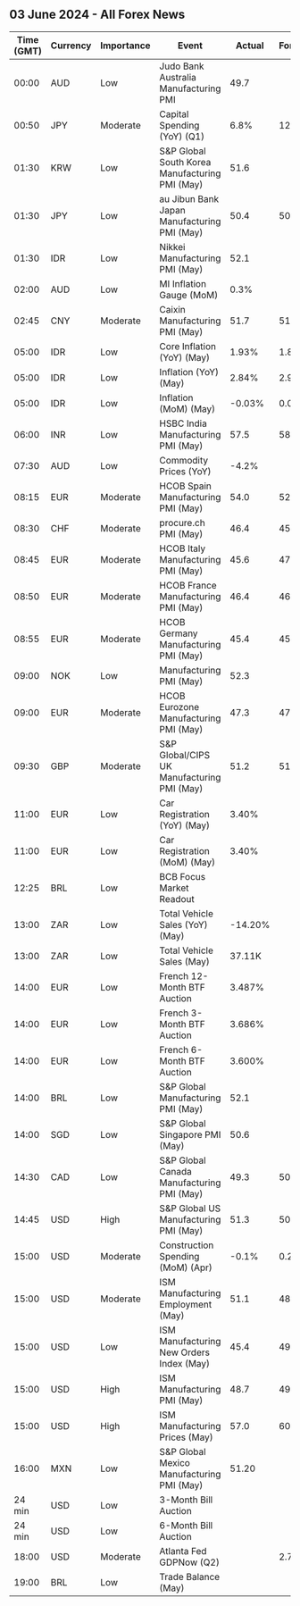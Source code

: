 ## 03 June 2024 - All Forex News

| Time (GMT) | Currency | Importance | Event | Actual | Forecast | Previous |
|------|----------|------------|-------|--------|----------|----------|
| 00:00 | AUD | Low | Judo Bank Australia Manufacturing PMI | 49.7 |  | 49.6 |
| 00:50 | JPY | Moderate | Capital Spending (YoY) (Q1) | 6.8% | 12.2% | 16.4% |
| 01:30 | KRW | Low | S&P Global South Korea Manufacturing PMI (May) | 51.6 |  | 49.4 |
| 01:30 | JPY | Low | au Jibun Bank Japan Manufacturing PMI (May) | 50.4 | 50.5 | 50.5 |
| 01:30 | IDR | Low | Nikkei Manufacturing PMI (May) | 52.1 |  | 52.9 |
| 02:00 | AUD | Low | MI Inflation Gauge (MoM) | 0.3% |  | 0.1% |
| 02:45 | CNY | Moderate | Caixin Manufacturing PMI (May) | 51.7 | 51.6 | 51.4 |
| 05:00 | IDR | Low | Core Inflation (YoY) (May) | 1.93% | 1.88% | 1.82% |
| 05:00 | IDR | Low | Inflation (YoY) (May) | 2.84% | 2.94% | 3.00% |
| 05:00 | IDR | Low | Inflation (MoM) (May) | -0.03% | 0.05% | 0.25% |
| 06:00 | INR | Low | HSBC India Manufacturing PMI (May) | 57.5 | 58.4 | 58.4 |
| 07:30 | AUD | Low | Commodity Prices (YoY) | -4.2% |  | -12.1% |
| 08:15 | EUR | Moderate | HCOB Spain Manufacturing PMI (May) | 54.0 | 52.5 | 52.2 |
| 08:30 | CHF | Moderate | procure.ch PMI (May) | 46.4 | 45.4 | 41.4 |
| 08:45 | EUR | Moderate | HCOB Italy Manufacturing PMI (May) | 45.6 | 47.9 | 47.3 |
| 08:50 | EUR | Moderate | HCOB France Manufacturing PMI (May) | 46.4 | 46.7 | 45.3 |
| 08:55 | EUR | Moderate | HCOB Germany Manufacturing PMI (May) | 45.4 | 45.4 | 42.5 |
| 09:00 | NOK | Low | Manufacturing PMI (May) | 52.3 |  | 52.6 |
| 09:00 | EUR | Moderate | HCOB Eurozone Manufacturing PMI (May) | 47.3 | 47.4 | 45.7 |
| 09:30 | GBP | Moderate | S&P Global/CIPS UK Manufacturing PMI (May) | 51.2 | 51.3 | 49.1 |
| 11:00 | EUR | Low | Car Registration (YoY) (May) | 3.40% |  | 23.10% |
| 11:00 | EUR | Low | Car Registration (MoM) (May) | 3.40% |  | -3.00% |
| 12:25 | BRL | Low | BCB Focus Market Readout |  |  |  |
| 13:00 | ZAR | Low | Total Vehicle Sales (YoY) (May) | -14.20% |  | 2.20% |
| 13:00 | ZAR | Low | Total Vehicle Sales (May) | 37.11K |  | 38.06K |
| 14:00 | EUR | Low | French 12-Month BTF Auction | 3.487% |  | 3.503% |
| 14:00 | EUR | Low | French 3-Month BTF Auction | 3.686% |  | 3.697% |
| 14:00 | EUR | Low | French 6-Month BTF Auction | 3.600% |  | 3.657% |
| 14:00 | BRL | Low | S&P Global Manufacturing PMI (May) | 52.1 |  | 55.9 |
| 14:00 | SGD | Low | S&P Global Singapore PMI (May) | 50.6 |  | 50.5 |
| 14:30 | CAD | Low | S&P Global Canada Manufacturing PMI (May) | 49.3 | 50.2 | 49.4 |
| 14:45 | USD | High | S&P Global US Manufacturing PMI (May) | 51.3 | 50.9 | 50.0 |
| 15:00 | USD | Moderate | Construction Spending (MoM) (Apr) | -0.1% | 0.2% | -0.2% |
| 15:00 | USD | Moderate | ISM Manufacturing Employment (May) | 51.1 | 48.5 | 48.6 |
| 15:00 | USD | Low | ISM Manufacturing New Orders Index (May) | 45.4 | 49.4 | 49.1 |
| 15:00 | USD | High | ISM Manufacturing PMI (May) | 48.7 | 49.8 | 49.2 |
| 15:00 | USD | High | ISM Manufacturing Prices (May) | 57.0 | 60.0 | 60.9 |
| 16:00 | MXN | Low | S&P Global Mexico Manufacturing PMI (May) | 51.20 |  | 51.00 |
| 24 min | USD | Low | 3-Month Bill Auction |  |  | 5.255% |
| 24 min | USD | Low | 6-Month Bill Auction |  |  | 5.170% |
| 18:00 | USD | Moderate | Atlanta Fed GDPNow (Q2) |  | 2.7% | 2.7% |
| 19:00 | BRL | Low | Trade Balance (May) |  |  | 9.04B |

